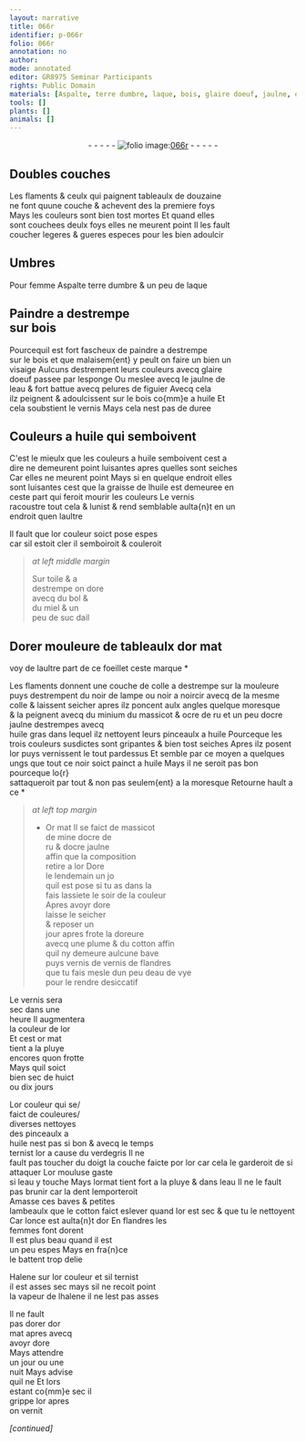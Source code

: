 ```yaml
---
layout: narrative
title: 066r
identifier: p-066r
folio: 066r
annotation: no
author:
mode: annotated
editor: GR8975 Seminar Participants
rights: Public Domain
materials: [Aspalte, terre dumbre, laque, bois, glaire doeuf, jaulne, eau, pelures de figuier, huile, or, toile, bol, miel, suc dail, colle a destrempe, noir de lampe, noir a noircir, colle, minium, massicot, ocre de ru, ocre jaulne, huile gras, o{r}, Or, mine, eau de vye, verdegris, or moulu, or mat]
tools: []
plants: []
animals: []
---
```


<div class="folio" align="center">- - - - - <a href="http://gallica.bnf.fr/ark:/12148/btv1b10500001g/f137.image" target="_blank"><img src="https://cu-mkp.github.io/2017-workshop-edition/assets/photo-icon.png" alt="folio image: " style="display:inline-block; margin-bottom:-3px;"/>066r</a> - - - - - </div>  
  

## Doubles couches

 
Les <span class="pl">flaments</span> & ceulx qui paignent tableaulx de douzaine<br/> ne font quune couche & achevent des la premiere foys<br/> Mays les couleurs sont bien tost mortes Et quand elles<br/> sont couchees deulx foys elles ne meurent point Il les fault<br/> coucher legeres & gueres especes pour les bien adoulcir
 
 
  

## Umbres

 
Pour femme <span class="m">Aspalte</span> <span class="m">terre dumbre</span> & un peu de <span class="m">laque</span>
 
 
  

## Paindre a destrempe<br/> sur <span class="m">bois</span>

 
Pourcequil est fort fascheux de paindre a destrempe<br/> sur le <span class="m">bois</span> et que malaisem{ent} y peult on faire un bien un<br/> visaige Aulcuns destrempent leurs couleurs avecq <span class="m">glaire<br/> doeuf</span> passee par lesponge Ou meslee avecq le <span class="m">jaulne</span> de<br/> l<span class="m">eau</span> & fort battue avecq <span class="m">pelures de figuier</span> Avecq cela<br/> ilz peignent & adoulcissent sur le <span class="m">bois</span> co{mm}e a <span class="m">huile</span> Et<br/> cela soubstient le vernis Mays cela nest pas de duree
 
 
  

## Couleurs a <span class="m">huile</span> qui semboivent

 
C'est le mieulx que les couleurs a <span class="m">huile</span> semboivent cest a<br/> dire ne demeurent point luisantes apres quelles sont seiches<br/> Car elles ne meurent point Mays si en quelque endroit elles<br/> sont luisantes cest que la graisse de l<span class="m">huile</span> est demeuree en<br/> ceste part qui feroit mourir les couleurs Le vernis<br/> racoustre tout cela & lunist & rend semblable aulta{n}t en un<br/> endroit quen laultre
 
Il fault que l<span class="m">or</span> couleur soict pose espes<br/> car sil estoit cler il semboiroit & couleroit
 
> *at left middle margin*
> 
>   Sur <span class="m">toile</span> & a<br/> destrempe on dore<br/> avecq du <span class="m">bol</span> &<br/> du <span class="m">miel</span> & un<br/> peu de <span class="m">suc dail</span>
 
 
  

## Dorer mouleure de tableaulx d<span class="m">or</span> mat

 
voy de laultre part de ce foeillet ceste marque *
 
Les <span class="pl">flaments</span> donnent une couche de <span class="m">colle a destrempe</span> sur la mouleure<br/> puys destrempent du <span class="m">noir de lampe</span> ou <span class="m">noir a noircir</span> avecq de la mesme<br/> <span class="m">colle</span> & laissent seicher apres ilz poncent aulx angles quelque moresque<br/> & la peignent avecq du <span class="m">minium</span> du <span class="m">massicot</span> & <span class="m">ocre de ru</span> et un peu d<span class="m">ocre jaulne</span> destrempes avecq<br/> <span class="m">huile gras</span> dans lequel ilz nettoyent leurs pinceaulx a <span class="m">huile</span> Pourceque les<br/> trois couleurs susdictes sont gripantes & bien tost seiches Apres ilz posent<br/> l<span class="m">or</span> puys vernissent le tout pardessus Et semble par ce moyen a quelques<br/> ungs que tout ce noir soict painct a <span class="m">huile</span> Mays il ne seroit pas bon pourceque l<span class="m">o{r}</span><br/> sattaqueroit par tout & non pas seulem{ent} a la moresque Retourne hault a ce *
 
> *at left top margin*
> 
>   * <span class="m">Or</span> mat 
Il se faict de <span class="m">massicot</span><br/> de <span class="m">mine</span> d<span class="m">ocre de<br/> ru</span> & d<span class="m">ocre jaulne</span><br/> affin que la composition<br/> retire a l<span class="m">or</span> Dore<br/> le lendemain un jo<br/> quil est pose si tu as dans la<br/> fais lassiete le soir de la couleur<br/> Apres avoyr dore<br/> laisse le seicher<br/> & reposer un<br/> jour apres frote la doreure<br/> avecq une plume & du cotton affin<br/> quil ny demeure aulcune bave<br/> puys vernis de vernis de <span class="pl">flandres</span><br/> que tu fais mesle dun peu d<span class="m">eau de vye</span><br/> pour le rendre desiccatif
 
Le vernis sera<br/> sec dans une<br/> heure Il augmentera<br/> la couleur de l<span class="m">or</span><br/> Et cest <span class="m">or</span> mat<br/> tient a la <span class="env">pluye</span><br/> encores quon frotte<br/> Mays quil soict<br/> bien sec de huict<br/> ou dix jours
 
L<span class="m">or</span> couleur qui se/<br/> faict de couleures/<br/> diverses nettoyes<br/> des pinceaulx a<br/> <span class="m">huile</span> nest pas si bon & avecq le temps<br/> ternist l<span class="m">or</span> a cause du <span class="m">verdegris</span> Il ne<br/> fault pas toucher du doigt la couche faicte por l<span class="m">or</span> car cela le garderoit de si attaquer L<span class="m">or moulu</span>se gaste<br/> si l<span class="m">eau</span> y touche Mays l<span class="m">or</span>mat tient fort a la <span class="env">pluye</span> & dans l<span class="m">eau</span> Il ne le fault pas brunir car la dent lemporteroit<br/> Amasse ces baves & petites<br/> lambeaulx que le cotton faict eslever quand l<span class="m">or</span> est sec & que tu le nettoyent Car lonce est aulta{n}t d<span class="m">or</span> En <span class="pl">flandres</span> les<br/> femmes font dorent<br/> Il est plus beau quand il est<br/> un peu espes Mays en <span class="pl">fra{n}ce</span><br/> le battent trop delie
 
Halene sur l<span class="m">or</span> couleur et sil ternist<br/> il est asses sec mays sil ne recoit point<br/> la vapeur de lhalene il ne lest pas asses
 
Il ne fault<br/> pas dorer d<span class="m">or<br/> mat</span> apres avecq<br/> avoyr dore<br/> Mays attendre<br/> un jour ou une<br/> nuit Mays advise<br/> quil ne Et lors<br/> estant co{mm}e sec il<br/> grippe l<span class="m">or</span> apres<br/> on vernit

 
*[continued]*
 
